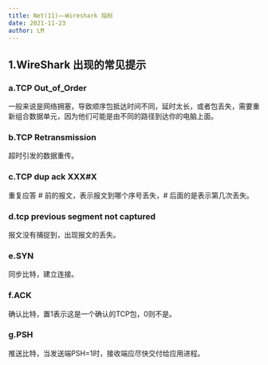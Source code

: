 ```yaml
---
title: Net(11)——Wireshark 指标
date: 2021-11-23
author: LM
---
```


## 1.WireShark 出现的常见提示

### a.TCP Out_of_Order

一般来说是网络拥塞，导致顺序包抵达时间不同，延时太长，或者包丢失，需要重新组合数据单元，因为他们可能是由不同的路径到达你的电脑上面。

### b.TCP Retransmission

超时引发的数据重传。

### c.TCP dup ack XXX#X

重复应答 # 前的报文，表示报文到哪个序号丢失，# 后面的是表示第几次丢失。

### d.tcp previous segment not captured

报文没有捕捉到，出现报文的丢失。

### e.SYN

同步比特，建立连接。

### f.ACK

确认比特，置1表示这是一个确认的TCP包，0则不是。

### g.PSH

推送比特，当发送端PSH=1时，接收端应尽快交付给应用进程。

